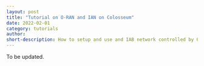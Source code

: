 ```yaml
---
layout: post
title: "Tutorial on O-RAN and IAN on Colosseum"
date: 2022-02-01
category: tutorials
author:
short-description: How to setup and use and IAB network controlled by O-RAN in Colosseum
---
```


To be updated.

